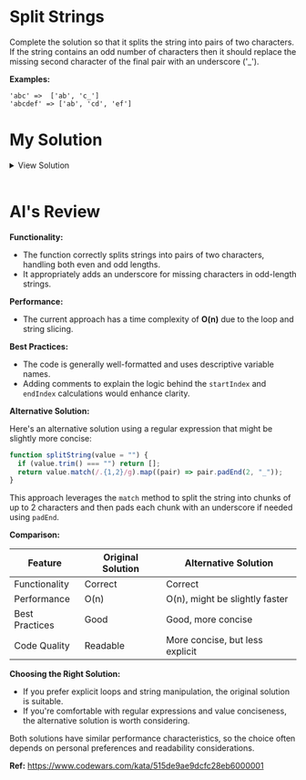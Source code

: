 # Split Strings

Complete the solution so that it splits the string into pairs of two characters. If the string contains an odd number of characters then it should replace the missing second character of the final pair with an underscore ('\_').

**Examples:**

```
'abc' =>  ['ab', 'c_']
'abcdef' => ['ab', 'cd', 'ef']
```

# My Solution

<details>
<summary>View Solution</summary>

```javascript
function splitString(value = "") {
  const numOfPairs = Math.round(value.length / 2);
  const pairs = [];

  let startIndex = 0;
  for (let i = 0; i < numOfPairs; i++) {
    let endIndex = startIndex + 2;
    if (!value[startIndex + 1]) pairs.push(`${value[startIndex]}_`);
    else pairs.push(value.slice(startIndex, endIndex));
    startIndex += 2;
  }

  return pairs;
}
```

</details>
<br >

# AI's Review

**Functionality:**

- The function correctly splits strings into pairs of two characters, handling both even and odd lengths.
- It appropriately adds an underscore for missing characters in odd-length strings.

**Performance:**

- The current approach has a time complexity of **O(n)** due to the loop and string slicing.

**Best Practices:**

- The code is generally well-formatted and uses descriptive variable names.
- Adding comments to explain the logic behind the `startIndex` and `endIndex` calculations would enhance clarity.

**Alternative Solution:**

Here's an alternative solution using a regular expression that might be slightly more concise:

```javascript
function splitString(value = "") {
  if (value.trim() === "") return [];
  return value.match(/.{1,2}/g).map((pair) => pair.padEnd(2, "_"));
}
```

This approach leverages the `match` method to split the string into chunks of up to 2 characters and then pads each chunk with an underscore if needed using `padEnd`.

**Comparison:**

| Feature        | Original Solution | Alternative Solution            |
| -------------- | ----------------- | ------------------------------- |
| Functionality  | Correct           | Correct                         |
| Performance    | O(n)              | O(n), might be slightly faster  |
| Best Practices | Good              | Good, more concise              |
| Code Quality   | Readable          | More concise, but less explicit |

**Choosing the Right Solution:**

- If you prefer explicit loops and string manipulation, the original solution is suitable.
- If you're comfortable with regular expressions and value conciseness, the alternative solution is worth considering.

Both solutions have similar performance characteristics, so the choice often depends on personal preferences and readability considerations.

**Ref:** https://www.codewars.com/kata/515de9ae9dcfc28eb6000001
